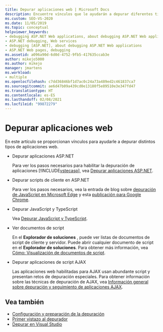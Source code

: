 ```yaml
---
title: Depurar aplicaciones web | Microsoft Docs
description: Encuentre vínculos que le ayudarán a depurar diferentes tipos de aplicaciones web, como aplicaciones de ASP.NET, aplicaciones de JavaScript y TypeScript, o aplicaciones de script de AJAX.
ms.custom: SEO-VS-2020
ms.date: 11/05/2019
ms.topic: conceptual
helpviewer_keywords:
- debugging ASP.NET Web applications, about debugging ASP.NET Web applications
- ASP.NET debugging, Web services
- debugging [ASP.NET], about debugging ASP.NET Web applications
- ASP.NET Web pages, debugging
ms.assetid: a096a90d-6d0d-4752-9fb5-417635ccab3e
author: mikejo5000
ms.author: mikejo
manager: jmartens
ms.workload:
- multiple
ms.openlocfilehash: c7dd36846bf1d7ac0c24a73a489ed2c461837ca7
ms.sourcegitcommit: ae6d47b09a439cd0e13180f5e89510e3e347fd47
ms.translationtype: HT
ms.contentlocale: es-ES
ms.lasthandoff: 02/08/2021
ms.locfileid: "99872279"
---
```

# <a name="debugging-web-applications"></a>Depurar aplicaciones web

En este artículo se proporcionan vínculos para ayudarle a depurar distintos tipos de aplicaciones web.

- Depurar aplicaciones ASP.NET

  Para ver los pasos necesarios para habilitar la depuración de aplicaciones [!INCLUDE[vstecasp](../code-quality/includes/vstecasp_md.md)], vea [Depurar aplicaciones ASP.NET](how-to-enable-debugging-for-aspnet-applications.md).

- Depurar scripts de cliente en ASP.NET

  Para ver los pasos necesarios, vea la entrada de blog sobre [depuración de JavaScript en Microsoft Edge](https://devblogs.microsoft.com/visualstudio/debug-javascript-in-microsoft-edge-from-visual-studio/) y esta [publicación para Google Chrome](https://devblogs.microsoft.com/aspnet/client-side-debugging-of-asp-net-projects-in-google-chrome).

- Depurar JavaScript y TypeScript

  Vea [Depurar JavaScript y TypeScript](../javascript/debug-nodejs.md).

- Ver documentos de script

  En el **Explorador de soluciones** , puede ver listas de documentos de script de cliente y servidor. Puede abrir cualquier documento de script en el **Explorador de soluciones**. Para obtener más información, vea [Cómo: Visualización de documentos de script](../debugger/how-to-view-script-documents.md).

- Depurar aplicaciones de script AJAX

  Las aplicaciones web habilitadas para AJAX usan abundante script y presentan retos de depuración especiales. Para obtener información sobre las técnicas de depuración de AJAX, vea [Información general sobre depuración y seguimiento de aplicaciones AJAX](/previous-versions/bb398817(v=vs.140)).

## <a name="see-also"></a>Vea también

- [Configuración y preparación de la depuración](../debugger/debugger-settings-and-preparation.md)
- [Primer vistazo al depurador](../debugger/debugger-feature-tour.md)
- [Depurar en Visual Studio](../debugger/index.yml)